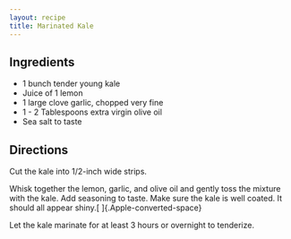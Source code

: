 ```yaml
---
layout: recipe
title: Marinated Kale
---
```


## Ingredients

* 1 bunch tender young kale
* Juice of 1 lemon
* 1 large clove garlic, chopped very fine
* 1 - 2 Tablespoons extra virgin olive oil
* Sea salt to taste

## Directions

Cut the kale into 1/2-inch wide strips.

Whisk together the lemon, garlic, and olive oil and gently toss the
mixture with the kale. Add seasoning to taste. Make sure the kale is
well coated. It should all appear shiny.[ ]{.Apple-converted-space}

Let the kale marinate for at least 3 hours or overnight to tenderize.
